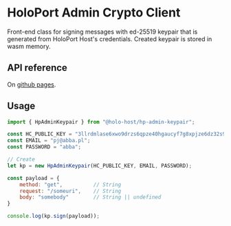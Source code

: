 # HoloPort Admin Crypto Client

Front-end class for signing messages with ed-25519 keypair that is generated from HoloPort Host's credentials. Created keypair is stored in wasm memory.

## API reference

On [github pages](https://holo-host.github.io/hp-admin-crypto/client/docs/).

## Usage
```javascript
import { HpAdminKeypair } from "@holo-host/hp-admin-keypair";

const HC_PUBLIC_KEY = "3llrdmlase6xwo9drzs6qpze40hgaucyf7g8xpjze6dz32s957";
const EMAIL = "pj@abba.pl";
const PASSWORD = "abba";

// Create 
let kp = new HpAdminKeypair(HC_PUBLIC_KEY, EMAIL, PASSWORD);

const payload = {
    method: "get",          // String
    request: "/someuri",    // String
    body: "somebody"        // String || undefined
}

console.log(kp.sign(payload));
```


